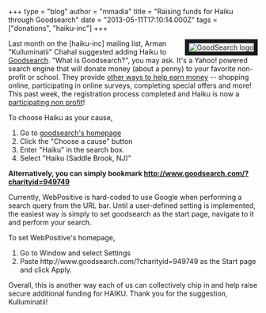 +++
type = "blog"
author = "mmadia"
title = "Raising funds for Haiku through Goodsearch"
date = "2013-05-11T17:10:14.000Z"
tags = ["donations", "haiku-inc"]
+++

<a href="http://www.goodsearch.com/?charityid=949749"><img src="/files/images/goodsearch_200x40.jpg" alt="GoodSearch logo" border="8" align="right" /></a>
Last month on the [haiku-inc] mailing list, Arman "Kulluminatii" Chahal suggested adding Haiku to <a href="http://www.goodsearch.com">Goodsearch</a>. "What is Goodsearch?", you may ask. It's a Yahoo! powered search engine that will donate money (about a penny) to your favorite non-profit or school. They provide <a href="http://www.goodsearch.com/about">other ways to help earn money</a> -- shopping online, participating in online surveys, completing special offers and more! This past week, the registration process completed and Haiku is now a <a href="http://www.goodsearch.com/nonprofit/haiku.aspx">participating non profit</a>!

To choose Haiku as your cause,
<ol>
 <li>Go to <a href="http://www.goodsearch.com/">goodsearch's homepage</a></li>
 <li>Click the "Choose a cause" button</li>
 <li>Enter "Haiku" in the search box.</li>
 <li>Select "Haiku (Saddle Brook, NJ)"</li>
</ol>

<strong>Alternatively, you can simply bookmark <a href="http://www.goodsearch.com/?charityid=949749">http://www.goodsearch.com/?charityid=949749</a></strong>

Currently, WebPositive is hard-coded to use Google when performing a search query from the URL bar. Until a user-defined setting is implemented, the easiest way is simply to set goodsearch as the start page, navigate to it and perform your search.

To set WebPositive's homepage,
<ol>
 <li>Go to Window and select Settings</li>
 <li>Paste http://www.goodsearch.com/?charityid=949749 as the Start page and click Apply.</li>
</ol> 

Overall, this is another way each of us can collectively chip in and help raise secure additional funding for HAIKU. Thank you for the suggestion, Kulluminatii!